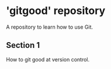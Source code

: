 # 'gitgood' repository

A repository to learn how to use Git.

## Section 1
How to git good at version control.
